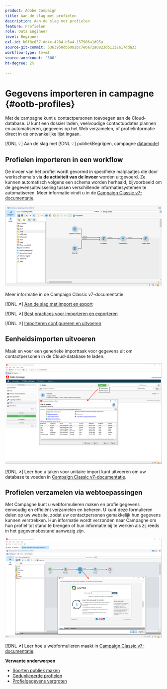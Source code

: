 ```yaml
---
product: Adobe Campaign
title: Aan de slag met profielen
description: Aan de slag met profielen
feature: Profielen
role: Data Engineer
level: Beginner
exl-id: b0f8c057-dd4e-4284-b5a4-157986a1d95a
source-git-commit: 5363950db5092bc7e0a72a0823db1132a17dda33
workflow-type: tm+mt
source-wordcount: '306'
ht-degree: 2%

---
```


# Gegevens importeren in campagne {#ootb-profiles}

Met de campagne kunt u contactpersonen toevoegen aan de Cloud-database. U kunt een dossier laden, veelvoudige contactupdates plannen en automatiseren, gegevens op het Web verzamelen, of profielinformatie direct in de ontvankelijke lijst ingaan.

[!DNL :bulb:] Aan de slag met  [](audiences.md)
[!DNL :bulb:] publiekBegrijpen, campagne  [datamodel](../dev/datamodel.md)

## Profielen importeren in een workflow

De invoer van het profiel wordt gevormd in specifieke malplaatjes die door werkschema&#39;s via **de activiteit van de Invoer** worden uitgevoerd. Ze kunnen automatisch volgens een schema worden herhaald, bijvoorbeeld om de gegevensuitwisseling tussen verschillende informatiesystemen te automatiseren. Meer informatie vindt u in de [Campaign Classic v7-documentatie](https://experienceleague.adobe.com/docs/campaign-classic/using/getting-started/importing-and-exporting-data/import-export-workflows.html).

![](assets/import-wf.png)

Meer informatie in de Campaign Classic v7-documentatie:

[!DNL :arrow_upper_right:] [Aan de slag met import en export](https://experienceleague.adobe.com/docs/campaign-classic/using/getting-started/importing-and-exporting-data/get-started-data-import-export.html)

[!DNL :arrow_upper_right:] [Best practices voor importeren en exporteren](https://experienceleague.adobe.com/docs/campaign-classic/using/getting-started/importing-and-exporting-data/best-practices/import-export-best-practices.html)

[!DNL :arrow_upper_right:] [Importeren configureren en uitvoeren](https://experienceleague.adobe.com/docs/campaign-classic/using/getting-started/importing-and-exporting-data/generic-imports-exports/executing-import-jobs.html)

## Eenheidsimporten uitvoeren

Maak en voer een generieke importtaak voor gegevens uit om contactpersonen in de Cloud-database te laden.

![](assets/new-import.png)

[!DNL :arrow_upper_right:] Leer hoe u taken voor unitaire import kunt uitvoeren om uw database te voeden in  [Campaign Classic v7-documentatie](https://experienceleague.adobe.com/docs/campaign-classic/using/getting-started/importing-and-exporting-data/generic-imports-exports/about-generic-imports-exports.html).

## Profielen verzamelen via webtoepassingen

Met Campagne kunt u webformulieren maken en profielgegevens eenvoudig en efficiënt verzamelen en beheren. U kunt deze formulieren delen op uw website, zodat uw contactpersonen gemakkelijk hun gegevens kunnen verstrekken. Hun informatie wordt verzonden naar Campagne om hun profiel tot stand te brengen of hun informatie bij te werken als zij reeds in het gegevensbestand aanwezig zijn.

![](assets/web-form-page.png)

[!DNL :arrow_upper_right:] Leer hoe u webformulieren maakt in  [Campaign Classic v7-documentatie](https://experienceleague.adobe.com/docs/campaign-classic/using/designing-content/web-forms/about-web-forms.html).

**Verwante onderwerpen**

* [Soorten publiek maken](audiences.md)
* [Gedupliceerde profielen](https://experienceleague.adobe.com/docs/campaign-classic/using/automating-with-workflows/use-cases/data-management/deduplication-merge.html)
* [Profielgegevens vergroten](https://experienceleague.adobe.com/docs/campaign-classic/using/automating-with-workflows/use-cases/data-management/enriching-data.html)
